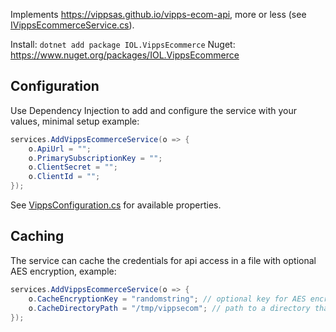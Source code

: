 Implements https://vippsas.github.io/vipps-ecom-api, more or less (see [IVippsEcommerceService.cs](https://git.ivarlovlie.no/dotnet-vipps-ecommerece/tree/src/IOL.VippsEcommerce/IVippsEcommerceService.cs)).

Install: `dotnet add package IOL.VippsEcommerce`
Nuget: https://www.nuget.org/packages/IOL.VippsEcommerce

## Configuration

Use Dependency Injection to add and configure the service with your values, minimal setup example:
```csharp
services.AddVippsEcommerceService(o => {
	o.ApiUrl = "";
	o.PrimarySubscriptionKey = "";
	o.ClientSecret = "";
	o.ClientId = "";
});
```

See [VippsConfiguration.cs](https://git.ivarlovlie.no/dotnet-vipps-ecommerece/tree/src/IOL.VippsEcommerce/Models/VippsConfiguration.cs) for available properties.

## Caching

The service can cache the credentials for api access in a file with optional AES encryption, example:
```csharp
services.AddVippsEcommerceService(o => {
	o.CacheEncryptionKey = "randomstring"; // optional key for AES encryption, if omitted the cache will be readable json with your keys exposed and everything.
	o.CacheDirectoryPath = "/tmp/vippsecom"; // path to a directory that the executing process has write-access to.
});
```

